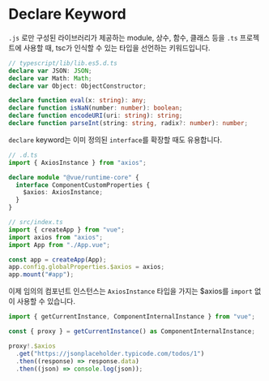 # Declare Keyword

`.js` 로만 구성된 라이브러리가 제공하는 module, 상수, 함수, 클래스 등을 `.ts` 프로젝트에 사용할 때, tsc가 인식할 수 있는 타입을 선언하는 키워드입니다.

```ts
// typescript/lib/lib.es5.d.ts
declare var JSON: JSON;
declare var Math: Math;
declare var Object: ObjectConstructor;

declare function eval(x: string): any;
declare function isNaN(number: number): boolean;
declare function encodeURI(uri: string): string;
declare function parseInt(string: string, radix?: number): number;
```

`declare` keyword는 이미 정의된 `interface`를 확장할 때도 유용합니다.

```ts
// .d.ts
import { AxiosInstance } from "axios";

declare module "@vue/runtime-core" {
  interface ComponentCustomProperties {
    $axios: AxiosInstance;
  }
}
```

```ts
// src/index.ts
import { createApp } from "vue";
import axios from "axios";
import App from "./App.vue";

const app = createApp(App);
app.config.globalProperties.$axios = axios;
app.mount("#app");
```

이제 임의의 컴포넌트 인스턴스는 `AxiosInstance` 타입을 가지는 $axios를 `import` 없이 사용할 수 있습니다.

```ts
import { getCurrentInstance, ComponentInternalInstance } from "vue";

const { proxy } = getCurrentInstance() as ComponentInternalInstance;

proxy!.$axios
  .get("https://jsonplaceholder.typicode.com/todos/1")
  .then((response) => response.data)
  .then((json) => console.log(json));
```
